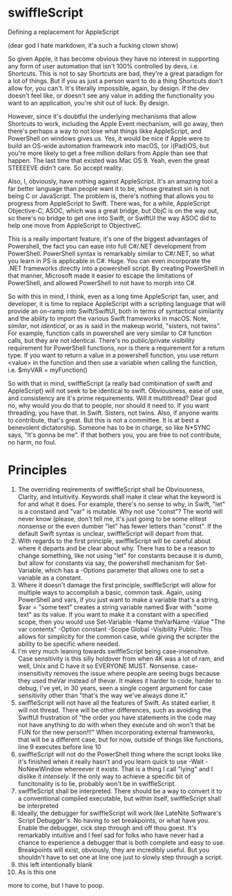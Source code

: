 # swiffleScript
Defining a replacement for AppleScript

(dear god I hate markdown, it'a such a fucking clown show)

So given Apple, it has become obvious they have no interest in supporting any form of user automation that isn't 100% controlled by devs, i.e. Shortcuts. This is not to say Shortcuts are bad, they're a great paradigm for a lot of things. But if you as just a person want to do a thing Shortcuts don't allow for, you can't. It's literally impossible, again, by design. If the dev doesn't feel like, or doesn't see any value in adding the functionality you want to an application, you're shit out of luck. By design.  

However, since it's doubtful the underlying mechanisms that allow Shortcuts to work, including the Apple Event mechanism, will go away, then there's perhaps a way to not lose what things likke AppleScript, and PowerShell on windows gives us. Yes, it would be nice if Apple were to build an OS-wide automation framework into macOS, (or i(Pad)OS, but you're more likely to get a free million dollars from Apple than see that happen. The last time that existed was Mac OS 9. Yeah, even the great STEEEEVE didn't care. So accept reality.  

Also, I, obviously, have nothing against AppleScript. It's an amazing tool a far better language than people want it to be, whose greatest sin is not being C or JavaScript. The problem is, there's nothing that allows you to progress from AppleScript to Swift. There was, for a while, AppleScript Objective-C, ASOC, which was a great bridge, but ObjC is on the way out, so there's no bridge to get one into Swift, or SwiftUI the way ASOC did to help one move from AppleScript to ObjectiveC.  

This is a really important feature, it's one of the biggest advantages of Powershell, the fact you can ease into full C#/.NET development from PowerShell. PowerShell syntax is remarkably similar to C#/.NET, so what you learn in PS is applicable in C#. Huge. You can even incorporate the .NET frameworks directly into a powershell script. By creating PowerShell in that manner, Microsoft made it easier to escape the limitations of PowerShell, and allowed PowerShell to not have to morph into C#.  

So with this in mind, I think, even as a long time AppleScript fan, user, and developer, it is time to replace AppleScript with a scripting language that will provide an on-ramp into Swift/SwiftUI, both in terms of syntactical similarity and the ability to import the various Swift frameworks in macOS. Note, *similar*, not *identical*, or as is said in the makeup world, "sisters, not twins". For example, function calls in powershell are very similar to C# function calls, but they are not identical. There's no public/private visibility requirement for PowerShell functions, nor is there a requirement for a return type. If you want to return a value in a powershell function, you use return \<value\> in the function and then use a variable when calling the function, i.e. $myVAR = myFunction()  

So with that in mind, swiffleScript (a really bad combination of swift and AppleScript) will not seek to be identical to swift. Obviousness, ease of use, and consistency are it's prime requirements. Will it multithread? Dear god no, why would you do that to people, nor should it need to. If you want threading, you have that. In Swift. Sisters, not twins. Also, if anyone wants to contribute, that's great. But this is not a committee. It is at best a benevolent dictatorship. Someone has to be in charge, so like N*SYNC says, "It's gonna be me". If that bothers you, you are free to not contribute, no harm, no foul.

# Principles

1. The overriding reqirements of swiffleScript shall be Obviousness, Clarity, and Intuitivity. Keywords shall make it clear what the keyword is for and what it does. For example, there's no sense to why, in Swift, "let" is a constand and "var" is mutable. Why not use "const"? The world will never know (please, don't tell me, it's just going to be some elitest nonsense or the even dumber "let" has fewer letters than "const". If the default Swift syntax is unclear, swiffleScript will depart from that.
2. With regards to the first principle, swiffleScript will be careful about where it departs and be clear about why. There has to be a reason to change something, like not using "let" for constants because it is dumb, but allow for constants via say, the powershell mechanism for Set-Variable, which has a -Options parameter that allows one to set a variable as a constant.
3. Where it doesn't damage the first principle, swiffleScript will allow for multiple ways to accomplish a basic, common task. Again, using PowerShell and vars, if you just want to make a variable that's a string, $var = "some text" creates a string variable named $var with "some text" as its value. If you want to make it a constant with a specified scope, then you would use Set-Variable -Name theVarName -Value "The var contents" -Option constant -Scope Global -Visibility Public. This allows for simplicity for the common case, while giving the scripter the ability to be specific where needed.
4. I'm very much leaning towards swiffleScript being case-insensitve. Case sensitivity is this silly holdover from when 4K was a lot of ram, and well, Unix and C have it so EVERYONE MUST. Nonsense. case-insensitivity removes the issue where people are seeing bugs because they used theVar instead of thevar. It makes it harder to code, harder to debug, I've yet, in 30 years, seen a single cogent argument for case sensitivity other than "that's the way we've always done it."
5. swiffleScript will not have all the features of Swift. As stated earlier, it will not thread. There will be other differences, such as avoiding the SwiftUI frustration of "the order you have statements in the code may not have anything to do with when they execute and oh won't that be FUN for the new person!!!" When incorporating external frameworks, that will be a different case, but for now, outside of things like functions, line 9 executes before line 10
6. swiffleScript will not do the PowerShell thing where the script looks like it's finished when it really hasn't and you learn quick to use -Wait -NoNewWindow whereever it exists. That is a thing I call "lying" and I dislike it *intensely*. If the only way to achieve a specific bit of funcitonality is to lie, probably won't be in swiffleScript.
7. swiffleScript shall be interpreted. There should be a way to convert it to a conventional compiled executable, but within itself, swiffleScript shall be interpreted
8. Ideally, the debugger for swiffleScript will work like LateNite Software's Script Debugger's. No having to set breakpoints, or what have you. Enable the debugger, cick step through and off thou goest. It's remarkably intuitive and I feel sad for folks who have never had a chance to experience a debugger that is both complete and easy to use. Breakpoints will exist, obviously, they are incredibly useful. But you shouldn't have to set one at line one just to slowly step through a script.
9. this left intentionally blank
10. As is this one

more to come, but I have to poop.
